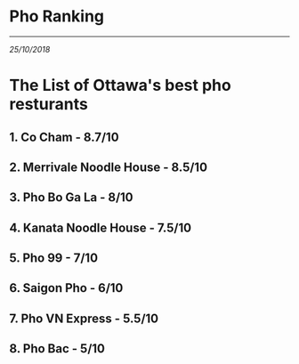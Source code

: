 # Pho Ranking

----------
*25/10/2018*

# The List of Ottawa's best pho resturants
## 1. Co Cham - 8.7/10
## 2. Merrivale Noodle House - 8.5/10
## 3. Pho Bo Ga La - 8/10
## 4. Kanata Noodle House - 7.5/10
## 5. Pho 99 - 7/10
## 6. Saigon Pho - 6/10
## 7. Pho VN Express - 5.5/10
## 8. Pho Bac - 5/10